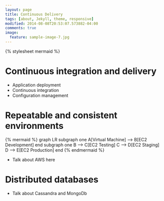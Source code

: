 ```yaml
---
layout: page
title: Continuous Delivery
tags: [about, Jekyll, theme, responsive]
modified: 2014-08-08T20:53:07.573882-04:00
comments: true
image:
  feature: sample-image-7.jpg
---
```


{% stylesheet mermaid %}

# Continuous integration and delivery

* Application deployment 
* Continuous integration
* Configuration management 

# Repeatable and consistent environments

<!-- # Repeatable and consistent environments: from development to production --> 

{% mermaid %}
        graph LR
        subgraph one
        A[Virtual Machine] --> B[EC2 Development]
        end
        subgraph one
        B --> C[EC2 Testing]
        C --> D[EC2 Staging]
        D --> E[EC2 Production]
        end
{% endmermaid %}

* Talk about AWS here

# Distributed databases

* Talk about Cassandra and MongoDb

<!-- * Automation and continuous delivery 
* Data infrastructure to support ETL and aggregation processes 
* Mobile event tracking for operational and product insights

## Specialized technologies

* Apache Spark
* Ansible
* Amazon Web Services (Kinesis, Redshift, S3, EC2, Route53, VPC)
* Scala  
* Cassandra
* MongoDB -->
